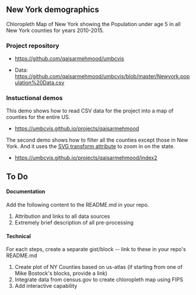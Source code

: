 ## New York demographics

Chloropleth Map of New York showing the Population under age  5 in all New York counties for years 2010-2015.

### Project repository

* https://github.com/qaisarmehmood/umbcvis

* Data: https://github.com/qaisarmehmood/umbcvis/blob/master/Newyork.population%20Data.csv

### Instuctional demos

This demo shows how to read CSV data for the project into a map of counties for the entire US.

*  https://umbcvis.github.io/projects/qaisarmehmood

The second demo shows how to filter all the counties except those in New York.  And it uses the [SVG transform attribute](https://developer.mozilla.org/en-US/docs/Web/SVG/Attribute/transform) to zoom in on the state.

*  https://umbcvis.github.io/projects/qaisarmehmood/index2

## To Do

#### Documentation

Add the following content to the README.md in your repo.

1. Attribution and links to all data sources
2. Extremely brief description of all pre-processing

#### Technical

For each steps, create a separate gist/block -- link to these in your repo's README.md

1. Create plot of NY Counties based on us-atlas (if starting from one of Mike Bostock's blocks, provide a link)
2. Integrate data from census.gov to create chloropleth map using FIPS
3. Add interactive capability


